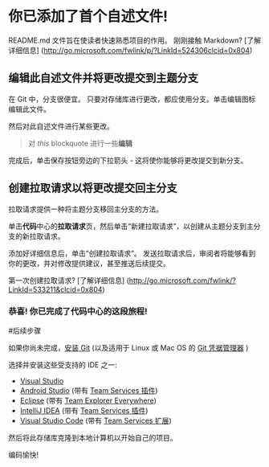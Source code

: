 # 你已添加了首个自述文件!
README.md 文件旨在使读者快速熟悉项目的作用。 刚刚接触 Markdown? [了解详细信息] (http://go.microsoft.com/fwlink/p/?LinkId=524306clcid=0x804)

## 编辑此自述文件并将更改提交到主题分支
在 Git 中，分支很便宜。  只要对存储库进行更改，都应使用分支。单击编辑图标编辑此文件。

然后对此自述文件进行某些更改。

> 对 _this_ blockquote 进行一些**编辑**

完成后，单击保存按钮旁边的下拉箭头 - 这将使你能够将更改提交到新分支。

## 创建拉取请求以将更改提交回主分支
拉取请求提供一种将主题分支移回主分支的方法。

单击**代码**中心的**拉取请求**页，然后单击“新建拉取请求”，以创建从主题分支到主分支的新拉取请求。

添加好详细信息后，单击“创建拉取请求”。 发送拉取请求后，审阅者将能够看到你的更改，并对修改提供建议，甚至推送后续提交。

第一次创建拉取请求?   [了解详细信息] (http://go.microsoft.com/fwlink/?LinkId=533211&clcid=0x804)

### 恭喜! 你已完成了代码中心的这段旅程!

#后续步骤

如果你尚未完成，[安装 Git](https://git-scm.com/downloads) (以及适用于 Linux 或 Mac OS 的 [Git 凭据管理器](https://java.visualstudio.com/Downloads/gitcredentialmanager/Index) )

选择并安装这些受支持的 IDE 之一:
* [Visual Studio](https://go.microsoft.com/fwlink/?LinkId=309297&clcid=0x804&slcid=0x804)
* [Android Studio](https://developer.android.com/studio) (带有 [Team Services 插件](https://java.visualstudio.com/Downloads/intellijplugin/Index))
* [Eclipse](https://www.eclipse.org/downloads) (带有 [Team Explorer Everywhere](https://java.visualstudio.com/Downloads/eclipseplugin/Index))
* [IntelliJ IDEA](https://www.jetbrains.com/idea/download) (带有 [Team Services 插件](https://java.visualstudio.com/Downloads/intellijplugin/Index))
* [Visual Studio Code](https://code.visualstudio.com/Download) (带有 [Team Services 扩展](https://java.visualstudio.com/Downloads/visualstudiocode/Index))

然后将此存储库克隆到本地计算机以开始自己的项目。

编码愉快!